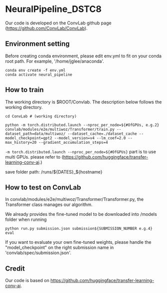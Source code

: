 # NeuralPipeline_DSTC8

Our code is developed on the ConvLab github page (https://github.com/ConvLab/ConvLab).

## Environment setting

Before creating conda environment, please edit env.yml to fit on your conda root path.
For example, \'/home/jglee/anaconda\'.

```
conda env create -f env.yml
conda activate neural_pipeline
```

## How to train

The working directory is $ROOT/Convlab.
The description below follows the working directory.

```
cd ConvLab # (working directory)

python -m torch.distributed.launch --nproc_per_node=${#OfGPUs, e.g.2} convlab/modules/e2e/multiwoz/Transformer/train.py --dataset_path=data/multiwoz/ --dataset_cache=./dataset_cache --model_checkpoint=gpt2 --model_version=v4 --lm_coef=2.0 --max_history=20 --gradient_accumulation_steps=4
```

`-m torch.distributed.launch --nproc_per_node=${#OfGPUs}` part is to use multi GPUs. 
please refer to (https://github.com/huggingface/transfer-learning-conv-ai.) 

save folder path: /runs/${DATES}_${hostname}


## How to test on ConvLab

In convlab/modules/e2e/multiwoz/Transformer/Transformer.py, the Transformer class manages our algorithm.

We already provides the fine-tuned model to be downloaded into /models folder when running 

```
python run.py submission.json submission${SUBMISSION_NUMBER e.g.4} eval
```

If you want to evaluate your own fine-tuned weights, please handle the "model_checkpoint" on the right submission name in 'convlab/spec/submission.json'.

## Credit
Our code is based on https://github.com/huggingface/transfer-learning-conv-ai.


